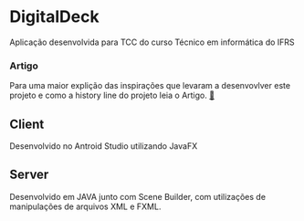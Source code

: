 # DigitalDeck
Aplicação desenvolvida para TCC do curso Técnico em informática do IFRS

### Artigo

Para uma maior explição das inspirações que levaram a desenvovlver este projeto e como a history line do projeto leia o Artigo. [🔗](Artigo%20TCC.pdf)

## Client

Desenvolvido no Antroid Studio utilizando JavaFX

## Server

Desenvolvido em JAVA junto com Scene Builder, com utilizações de manipulações de arquivos XML e FXML.
